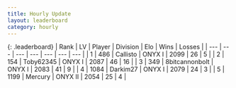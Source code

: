 ```yaml
---
title: Hourly Update
layout: leaderboard
category: hourly
---
```


{: .leaderboard}
| Rank | LV | Player | Division | Elo | Wins | Losses |
| --- | --- | --- | --- | --- | --- | --- |
| <span data-change="4">1</span> | 486 | <span title="ID: 619928">Callisto</span> | ONYX I | <span data-change="56">2099</span> | <span data-change="6">26</span> | <span data-change="1">5</span> |
| <span data-change="1">2</span> | 154 | <span title="ID: 303390">Toby62345</span> | ONYX I | <span data-change="22">2087</span> | <span data-change="3">46</span> | <span data-change="1">16</span> |
| <span data-change="-2">3</span> | 349 | <span title="ID: 28271">8bitcannonbolt</span> | ONYX I | <span data-change="0">2083</span> | <span data-change="0">41</span> | <span data-change="0">9</span> |
| <span data-change="-2">4</span> | 1084 | <span title="ID: 694036">Darkim27</span> | ONYX I | <span data-change="0">2079</span> | <span data-change="0">24</span> | <span data-change="0">3</span> |
| <span data-change="1">5</span> | 1199 | <span title="ID: 692745">Mercury</span> | ONYX II | <span data-change="23">2054</span> | <span data-change="2">25</span> | <span data-change="0">4</span> |